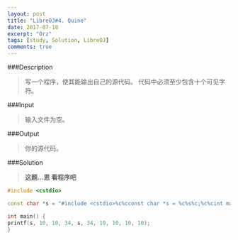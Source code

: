 ```yaml
---
layout: post
title: "LibreOJ#4. Quine"
date: 2017-07-18
excerpt: "Orz"
tags: [study, Solution, LibreOJ]
comments: true
---
```


###Description

>写一个程序，使其能输出自己的源代码。
代码中必须至少包含十个可见字符。

###Input

>输入文件为空。

###Output

>你的源代码。

###Solution

>**这题...恩 看程序吧**

```cpp
#include <cstdio>

const char *s = "#include <cstdio>%c%cconst char *s = %c%s%c;%c%cint main() {%cprintf(s, 10, 10, 34, s, 34, 10, 10, 10, 10);%c}";

int main() {
printf(s, 10, 10, 34, s, 34, 10, 10, 10, 10);
}

```
